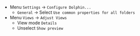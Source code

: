 - Menu `Settings` -> `Configure Dolphin...`
    - `General` -> Select `Use common properties for all folders`
- Menu `Views` -> `Adjust Views`
    - View mode `Details`
    - Unselect `Show preview`